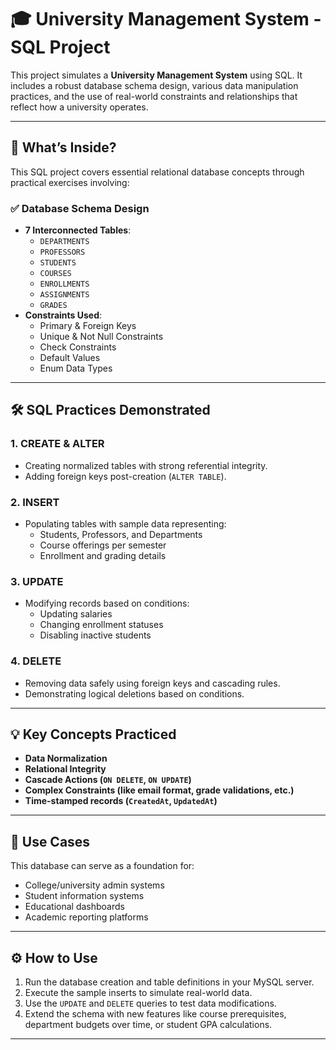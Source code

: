 # 🎓 University Management System - SQL Project

This project simulates a **University Management System** using SQL. It includes a robust database schema design, various data manipulation practices, and the use of real-world constraints and relationships that reflect how a university operates.

---

## 📘 What’s Inside?

This SQL project covers essential relational database concepts through practical exercises involving:

### ✅ Database Schema Design
- **7 Interconnected Tables**:
  - `DEPARTMENTS`
  - `PROFESSORS`
  - `STUDENTS`
  - `COURSES`
  - `ENROLLMENTS`
  - `ASSIGNMENTS`
  - `GRADES`
- **Constraints Used**:
  - Primary & Foreign Keys
  - Unique & Not Null Constraints
  - Check Constraints
  - Default Values
  - Enum Data Types

---

## 🛠️ SQL Practices Demonstrated

### 1. **CREATE & ALTER**
- Creating normalized tables with strong referential integrity.
- Adding foreign keys post-creation (`ALTER TABLE`).

### 2. **INSERT**
- Populating tables with sample data representing:
  - Students, Professors, and Departments
  - Course offerings per semester
  - Enrollment and grading details

### 3. **UPDATE**
- Modifying records based on conditions:
  - Updating salaries
  - Changing enrollment statuses
  - Disabling inactive students

### 4. **DELETE**
- Removing data safely using foreign keys and cascading rules.
- Demonstrating logical deletions based on conditions.

---

## 💡 Key Concepts Practiced

- **Data Normalization**
- **Relational Integrity**
- **Cascade Actions (`ON DELETE`, `ON UPDATE`)**
- **Complex Constraints (like email format, grade validations, etc.)**
- **Time-stamped records (`CreatedAt`, `UpdatedAt`)**

---

## 📂 Use Cases

This database can serve as a foundation for:
- College/university admin systems
- Student information systems
- Educational dashboards
- Academic reporting platforms

---

## ⚙️ How to Use

1. Run the database creation and table definitions in your MySQL server.
2. Execute the sample inserts to simulate real-world data.
3. Use the `UPDATE` and `DELETE` queries to test data modifications.
4. Extend the schema with new features like course prerequisites, department budgets over time, or student GPA calculations.

---
